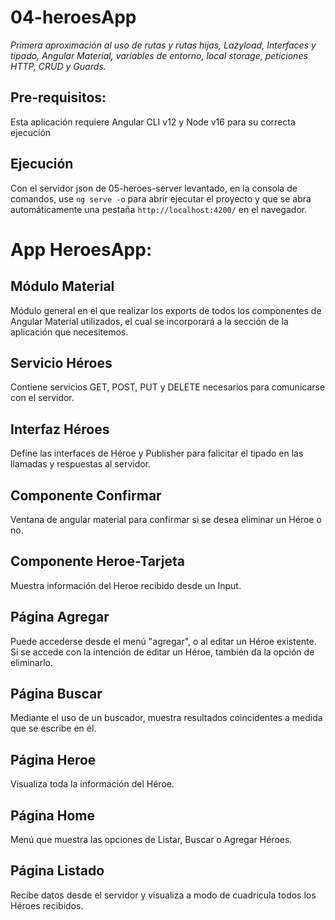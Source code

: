 # 04-heroesApp

_Primera aproximación al uso de rutas y rutas hijas, Lazyload, Interfaces y tipado, Angular Material, variables de entorno, local storage, peticiones HTTP, CRUD y Guards._

## Pre-requisitos:

Esta aplicación requiere Angular CLI v12 y Node v16 para su correcta ejecucíón

## Ejecución

Con el servidor json de 05-heroes-server levantado, en la consola de comandos, use `ng serve -o` para abrir ejecutar el proyecto y que se abra automáticamente una pestaña `http://localhost:4200/` en el navegador.

# App HeroesApp:

## Módulo Material

Módulo general en el que realizar los exports de todos los componentes de Angular Material utilizados, el cual se incorporará a la sección de la aplicación que necesitemos.

## Servicio Héroes

Contiene servicios GET, POST, PUT y DELETE necesarios para comunicarse con el servidor.

## Interfaz Héroes

Define las interfaces de Héroe y Publisher para falicitar el tipado en las llamadas y respuestas al servidor.

## Componente Confirmar

Ventana de angular material para confirmar si se desea eliminar un Héroe o no.

## Componente Heroe-Tarjeta

Muestra información del Heroe recibido desde un Input.

## Página Agregar

Puede accederse desde el menú "agregar", o al editar un Héroe existente. Si se accede con la intención de editar un Héroe, también da la opción de eliminarlo. 

## Página Buscar

Mediante el uso de un buscador, muestra resultados coincidentes a medida que se escribe en él. 

## Página Heroe

Visualiza toda la información del Héroe.

## Página Home

Menú que muestra las opciones de Listar, Buscar o Agregar Héroes.

## Página Listado

Recibe datos desde el servidor y visualiza a modo de cuadricula todos los Héroes recibidos.